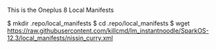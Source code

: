 This is the Oneplus 8 Local Manifests


$ mkdir .repo/local_manifests
$ cd .repo/local_manifests
$ wget https://raw.githubusercontent.com/killcmd/lm_instantnoodle/SparkOS-12.3/local_manifests/nissin_curry.xml
